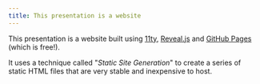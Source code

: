 ```yaml
---
title: This presentation is a website
---
```


This presentation is a website built using [11ty](https://www.11ty.dev/), [Reveal.js](https://revealjs.com/) and [GitHub Pages](https://pages.github.com/) (which is free!). 

It uses a technique called "*Static Site Generation*" to create a series of static HTML files that are very stable and inexpensive to host.

